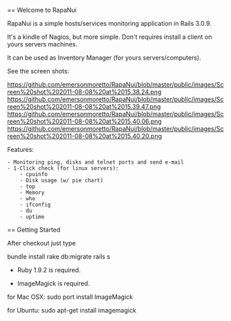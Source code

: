 == Welcome to RapaNui

RapaNui is a simple hosts/services monitoring application in Rails 3.0.9. 

It's a kindle of Nagios, but more simple. Don't requires install a client on yours servers machines. 

It can be used as Inventory Manager (for yours servers/computers).

See the screen shots:

https://github.com/emersonmoretto/RapaNui/blob/master/public/images/Screen%20shot%202011-08-08%20at%2015.38.24.png
https://github.com/emersonmoretto/RapaNui/blob/master/public/images/Screen%20shot%202011-08-08%20at%2015.39.47.png
https://github.com/emersonmoretto/RapaNui/blob/master/public/images/Screen%20shot%202011-08-08%20at%2015.40.06.png
https://github.com/emersonmoretto/RapaNui/blob/master/public/images/Screen%20shot%202011-08-08%20at%2015.40.20.png

Features:

	- Monitoring ping, disks and telnet ports and send e-mail
	- 1-Click check (for linux servers):
		- cpuinfo
		- Disk usage (w/ pie chart)
		- top
		- Memory
		- who
		- ifconfig
		- du
		- uptime


== Getting Started

After checkout just type

bundle install
rake db:migrate
rails s

* Ruby 1.9.2 is required.

* ImageMagick is required.

for Mac OSX:
sudo port install ImageMagick

for Ubuntu: 
sudo apt-get install imagemagick
